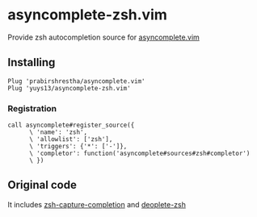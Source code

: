 # asyncomplete-zsh.vim

Provide zsh autocompletion source for [asyncomplete.vim](https://github.com/prabirshrestha/asyncomplete.vim)

## Installing

```vim
Plug 'prabirshrestha/asyncomplete.vim'
Plug 'yuys13/asyncomplete-zsh.vim'
```

### Registration

```vim
call asyncomplete#register_source({
      \ 'name': 'zsh',
      \ 'allowlist': ['zsh'],
      \ 'triggers': {'*': ['-']},
      \ 'completor': function('asyncomplete#sources#zsh#completor')
      \ })
```

## Original code

It includes
[zsh-capture-completion](https://github.com/Valodim/zsh-capture-completion) and
[deoplete-zsh](https://github.com/deoplete-plugins/deoplete-zsh)
